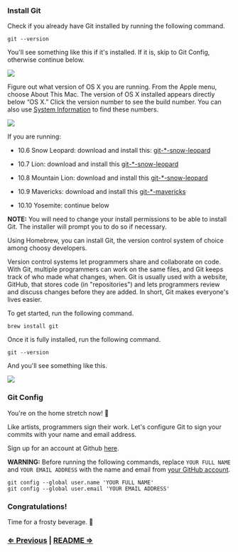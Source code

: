 ### Install Git

Check if you already have Git installed by running the following command.

```
git --version
```

You'll see something like this if it's installed. If it is, skip to Git Config, otherwise continue below.

![](https://i.imgur.com/jBSs1qR.png)

Figure out what version of OS X you are running. From the Apple menu, choose About This Mac. The version of OS X installed appears directly below “OS X.” Click the version number to see the build number. You can also use [System Information](https://support.apple.com/en-us/HT203001) to find these numbers.

![](https://support.apple.com/library/content/dam/edam/applecare/images/en_US/osx/yos_build_version.png)

If you are running:

- 10.6 Snow Leopard: download and install this: [git-*-snow-leopard](http://sourceforge.net/projects/git-osx-installer/files/git-2.3.5-intel-universal-snow-leopard.dmg/download)
	
- 10.7 Lion: download and install this [git-*-snow-leopard](http://sourceforge.net/projects/git-osx-installer/files/git-2.3.5-intel-universal-snow-leopard.dmg/download)
	
- 10.8 Mountain Lion: download and install this [git-*-snow-leopard](http://sourceforge.net/projects/git-osx-installer/files/git-2.3.5-intel-universal-snow-leopard.dmg/download)
	
- 10.9 Mavericks: download and install this [git-*-mavericks](http://sourceforge.net/projects/git-osx-installer/files/git-2.5.3-intel-universal-mavericks.dmg/download)
	
- 10.10 Yosemite: continue below
 
**NOTE:** You will need to change your install permissions to be able to install Git. The installer will prompt you to do so if necessary.

Using Homebrew, you can install Git, the version control system of choice among choosy developers.

Version control systems let programmers share and collaborate on code. With Git, multiple programmers can work on the same files, and Git keeps track of who made what changes, when. Git is usually used with a website, GitHub, that stores code (in "repositories") and lets programmers review and discuss changes before they are added. In short, Git makes everyone's lives easier.

To get started, run the following command.
```
brew install git
```

Once it is fully installed, run the following command.

```
git --version
```

And you'll see something like this.

![](https://i.imgur.com/jBSs1qR.png)

### Git Config

You're on the home stretch now! :racehorse:

Like artists, programmers sign their work. Let's configure Git to sign your commits with your name and email address.

Sign up for an account at Github [here](https://github.com).

**WARNING:** Before running the following commands, replace `YOUR FULL NAME` and `YOUR EMAIL ADDRESS` with the name and email from [your GitHub account](https://github.com/settings/profile).

```
git config --global user.name 'YOUR FULL NAME'
git config --global user.email 'YOUR EMAIL ADDRESS'
```

### Congratulations!

Time for a frosty beverage. :beers:


### [⇐ Previous](3_sublime_text.md) | [README ⇒](../../../../)
